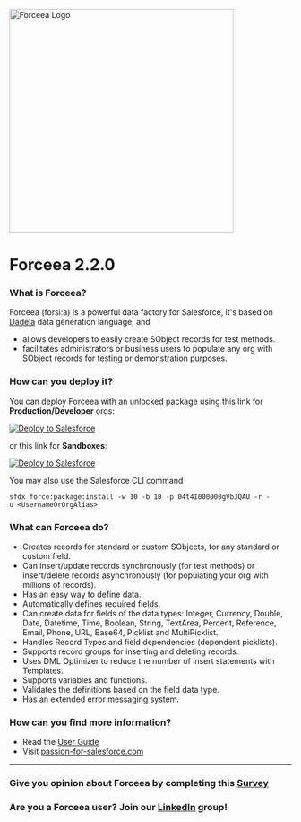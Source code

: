 <img alt="Forceea Logo"
       src="https://github.com/nmitrakis/Forceea/blob/master/Forceea-logo.PNG" width="400">
# Forceea 2.2.0

### What is Forceea?
Forceea (forsi:a) is a powerful data factory for Salesforce, it's based on [Dadela](https://github.com/Forceea/Dadela) data generation language, and
* allows developers to easily create SObject records for test methods.
* facilitates administrators or business users to populate any org with SObject records for testing or demonstration purposes.

### How can you deploy it?
You can deploy Forceea with an unlocked package using this link for **Production/Developer** orgs:

<a href="https://nmitrakis.com/ForceeaInstallProduction">
  <img alt="Deploy to Salesforce"
       src="https://raw.githubusercontent.com/afawcett/githubsfdeploy/master/src/main/webapp/resources/img/deploy.png">
</a>

or this link for **Sandboxes**:

<a href="https://nmitrakis.com/ForceeaInstallTest">
  <img alt="Deploy to Salesforce"
       src="https://raw.githubusercontent.com/afawcett/githubsfdeploy/master/src/main/webapp/resources/img/deploy.png">
</a>
                                                                                                                       
You may also use the Salesforce CLI command
```
sfdx force:package:install -w 10 -b 10 -p 04t4I000000gVbJQAU -r -u <UsernameOrOrgAlias>
```

### What can Forceea do?
* Creates records for standard or custom SObjects, for any standard or custom field.
* Can insert/update records synchronously (for test methods) or insert/delete records asynchronously (for populating your org with millions of records).
* Has an easy way to define data.
* Automatically defines required fields.
* Can create data for fields of the data types: Integer, Currency, Double, Date, Datetime, Time, Boolean, String, TextArea, Percent, Reference, Email, Phone, URL, Base64, Picklist and MultiPicklist.
* Handles Record Types and field dependencies (dependent picklists).
* Supports record groups for inserting and deleting records.
* Uses DML Optimizer to reduce the number of insert statements with Templates.
* Supports variables and functions.
* Validates the definitions based on the field data type.
* Has an extended error messaging system.

### How can you find more information?
* Read the [User Guide](https://nmitrakis.com/Forceea-UserGuide)
* Visit [passion-for-salesforce.com](https://passionforsalesforce.com/forceea)
---

### Give you opinion about Forceea by completing this [Survey](https://www.surveymonkey.co.uk/r/M6BJMKT)
### Are you a Forceea user? Join our [LinkedIn](https://www.linkedin.com/groups/8943965) group!
